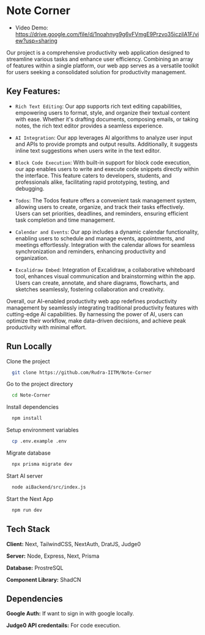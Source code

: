 
# Note Corner

- Video Demo: https://drive.google.com/file/d/1noahnyg9g6vFVmgE9Przvo35iczilA1F/view?usp=sharing

Our project is a comprehensive productivity web application designed to streamline various tasks and enhance user efficiency. Combining an array of features within a single platform, our web app serves as a versatile toolkit for users seeking a consolidated solution for productivity management.

## Key Features:

- ```Rich Text Editing```: Our app supports rich text editing capabilities, empowering users to format, style, and organize their textual content with ease. Whether it's drafting documents, composing emails, or taking notes, the rich text editor provides a seamless experience.

- ```AI Integration```: Our app leverages AI algorithms to analyze user input and APIs to provide prompts and output results. Additionally, it suggests inline text suggestions when users write in the text editor.

- ```Block Code Execution```: With built-in support for block code execution, our app enables users to write and execute code snippets directly within the interface. This feature caters to developers, students, and professionals alike, facilitating rapid prototyping, testing, and debugging.

- ```Todos```: The Todos feature offers a convenient task management system, allowing users to create, organize, and track their tasks effectively. Users can set priorities, deadlines, and reminders, ensuring efficient task completion and time management.

- ```Calendar and Events```: Our app includes a dynamic calendar functionality, enabling users to schedule and manage events, appointments, and meetings effortlessly. Integration with the calendar allows for seamless synchronization and reminders, enhancing productivity and organization.

- ```Excalidraw Embed```: Integration of Excalidraw, a collaborative whiteboard tool, enhances visual communication and brainstorming within the app. Users can create, annotate, and share diagrams, flowcharts, and sketches seamlessly, fostering collaboration and creativity.

Overall, our AI-enabled productivity web app redefines productivity management by seamlessly integrating traditional productivity features with cutting-edge AI capabilities. By harnessing the power of AI, users can optimize their workflow, make data-driven decisions, and achieve peak productivity with minimal effort.


## Run Locally

Clone the project

```bash
  git clone https://github.com/Rudra-IITM/Note-Corner
```

Go to the project directory

```bash
  cd Note-Corner
```

Install dependencies

```bash
  npm install
```

Setup environment variables
```bash
  cp .env.example .env
```

Migrate database
```bash
  npx prisma migrate dev
```
  

Start AI server

```bash
  node aiBackend/src/index.js
```

Start the Next App

```bash
  npm run dev
```
## Tech Stack

**Client:** Next, TailwindCSS, NextAuth, DratJS, Judge0

**Server:** Node, Express, Next, Prisma

**Database:** ProstreSQL

**Component Library:** ShadCN


## Dependencies

**Google Auth:** If want to sign in with google locally.

**Judge0 API credentails:** For code execution.
